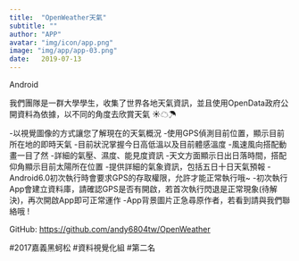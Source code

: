 ```yaml
---
title:  "OpenWeather天氣"
subtitle: ""
author: "APP"
avatar: "img/icon/app.png"
image: "img/app/app-03.png"
date:   2019-07-13
---
```


Android

我們團隊是一群大學學生，收集了世界各地天氣資訊，並且使用OpenData政府公開資料為依據，以不同的角度去欣賞天氣 ☀☁☂

-以視覺圖像的方式讓您了解現在的天氣概況
-使用GPS偵測目前位置，顯示目前所在地的即時天氣
-目前狀況掌握今日高低溫以及目前體感溫度
-風速風向搭配動畫一目了然
-詳細的氣壓、濕度、能見度資訊
-天文方面顯示日出日落時間，搭配仰角顯示目前太陽所在位置
-提供詳細的氣象資訊，包括五日十日天氣預報
-Android6.0初次執行時會要求GPS的存取權限，允許才能正常執行哦~
-初次執行App會建立資料庫，請確認GPS是否有開啟，若首次執行閃退是正常現象(待解決)，再次開啟App即可正常運作
-App背景圖片正急尋原作者，若看到請與我們聯絡哦 !

GitHub: https://github.com/andy6804tw/OpenWeather

#2017嘉義黑蚵松 #資料視覺化組 #第二名
